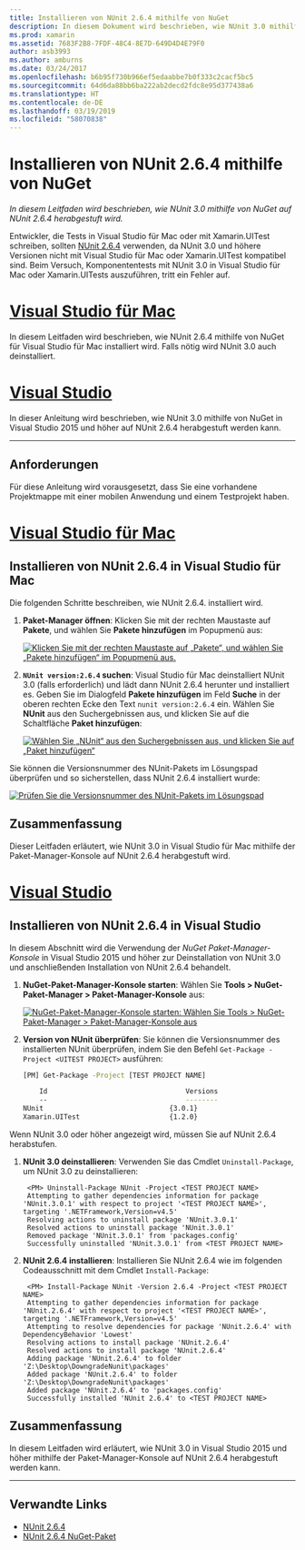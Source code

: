 ```yaml
---
title: Installieren von NUnit 2.6.4 mithilfe von NuGet
description: In diesem Dokument wird beschrieben, wie NUnit 3.0 mithilfe von NuGet auf NUnit 2.6.4 herabgestuft wird. Dies ist erforderlich, wenn Sie mit Xamarin.UITest arbeiten, da NUnit 3.x dort nicht unterstützt wird.
ms.prod: xamarin
ms.assetid: 7683F2B8-7FDF-48C4-8E7D-649D4D4E79F0
author: asb3993
ms.author: amburns
ms.date: 03/24/2017
ms.openlocfilehash: b6b95f730b966ef5edaabbe7b0f333c2cacf5bc5
ms.sourcegitcommit: 64d6da88bb6ba222ab2decd2fdc8e95d377438a6
ms.translationtype: HT
ms.contentlocale: de-DE
ms.lasthandoff: 03/19/2019
ms.locfileid: "58070838"
---
```

# <a name="installing-nunit-264-using-nuget"></a>Installieren von NUnit 2.6.4 mithilfe von NuGet

_In diesem Leitfaden wird beschrieben, wie NUnit 3.0 mithilfe von NuGet auf NUnit 2.6.4 herabgestuft wird._

Entwickler, die Tests in Visual Studio für Mac oder mit Xamarin.UITest schreiben, sollten [NUnit 2.6.4](http://nunit.org/index.php?p=docHome&r=2.6.4) verwenden, da NUnit 3.0 und höhere Versionen nicht mit Visual Studio für Mac oder Xamarin.UITest kompatibel sind. Beim Versuch, Komponententests mit NUnit 3.0 in Visual Studio für Mac oder Xamarin.UITests auszuführen, tritt ein Fehler auf.

# <a name="visual-studio-for-mactabmacos"></a>[Visual Studio für Mac](#tab/macos)

In diesem Leitfaden wird beschrieben, wie NUnit 2.6.4 mithilfe von NuGet für Visual Studio für Mac installiert wird. Falls nötig wird NUnit 3.0 auch deinstalliert.

# <a name="visual-studiotabwindows"></a>[Visual Studio](#tab/windows)

In dieser Anleitung wird beschrieben, wie NUnit 3.0 mithilfe von NuGet in Visual Studio 2015 und höher auf NUnit 2.6.4 herabgestuft werden kann.

-----

## <a name="requirements"></a>Anforderungen

Für diese Anleitung wird vorausgesetzt, dass Sie eine vorhandene Projektmappe mit einer mobilen Anwendung und einem Testprojekt haben.

# <a name="visual-studio-for-mactabmacos"></a>[Visual Studio für Mac](#tab/macos)

## <a name="installing-nunit-264-in-visual-studio-for-mac"></a>Installieren von NUnit 2.6.4 in Visual Studio für Mac

Die folgenden Schritte beschreiben, wie NUnit 2.6.4. installiert wird.


1. **Paket-Manager öffnen**: Klicken Sie mit der rechten Maustaste auf **Pakete**, und wählen Sie **Pakete hinzufügen** im Popupmenü aus:

    [![](installing-nunit-using-nuget-images/add-packages-xs.png "Klicken Sie mit der rechten Maustaste auf „Pakete“, und wählen Sie „Pakete hinzufügen“ im Popupmenü aus.")](installing-nunit-using-nuget-images/add-packages-xs.png#lightbox)
    
1. **`NUnit version:2.6.4` suchen**: Visual Studio für Mac deinstalliert NUnit 3.0 (falls erforderlich) und lädt dann NUnit 2.6.4 herunter und installiert es. Geben Sie im Dialogfeld **Pakete hinzufügen** im Feld **Suche** in der oberen rechten Ecke den Text `nunit version:2.6.4` ein. Wählen Sie **NUnit** aus den Suchergebnissen aus, und klicken Sie auf die Schaltfläche **Paket hinzufügen**:

    [![](installing-nunit-using-nuget-images/nunit-search-xs.png "Wählen Sie „NUnit“ aus den Suchergebnissen aus, und klicken Sie auf „Paket hinzufügen“")](installing-nunit-using-nuget-images/nunit-search-xs.png#lightbox)


Sie können die Versionsnummer des NUnit-Pakets im Lösungspad überprüfen und so sicherstellen, dass NUnit 2.6.4 installiert wurde:

[![](installing-nunit-using-nuget-images/nunit-2-6-4-installed.png "Prüfen Sie die Versionsnummer des NUnit-Pakets im Lösungspad")](installing-nunit-using-nuget-images/nunit-2-6-4-installed.png#lightbox)

## <a name="summary"></a>Zusammenfassung

Dieser Leitfaden erläutert, wie NUnit 3.0 in Visual Studio für Mac mithilfe der Paket-Manager-Konsole auf NUnit 2.6.4 herabgestuft wird.


# <a name="visual-studiotabwindows"></a>[Visual Studio](#tab/windows)

## <a name="installing-nunit-264-in-visual-studio"></a>Installieren von NUnit 2.6.4 in Visual Studio

In diesem Abschnitt wird die Verwendung der _NuGet Paket-Manager-Konsole_ in Visual Studio 2015 und höher zur Deinstallation von NUnit 3.0 und anschließenden Installation von NUnit 2.6.4 behandelt.


1. **NuGet-Paket-Manager-Konsole starten**: Wählen Sie **Tools > NuGet-Paket-Manager > Paket-Manager-Konsole** aus:

    [![](installing-nunit-using-nuget-images/package-manager-console.png "NuGet-Paket-Manager-Konsole starten: Wählen Sie Tools > NuGet-Paket-Manager > Paket-Manager-Konsole aus")](installing-nunit-using-nuget-images/package-manager-console.png#lightbox)
    
1. **Version von NUnit überprüfen**: Sie können die Versionsnummer des installierten NUnit überprüfen, indem Sie den Befehl `Get-Package -Project <UITEST PROJECT>` ausführen:

    ```bash
    [PM] Get-Package -Project [TEST PROJECT NAME]
    
        Id                                  Versions                                 ProjectName
        --                                  --------                                 -----------
    NUnit                               {3.0.1}                                  [TEST PROJECT NAME]
    Xamarin.UITest                      {1.2.0}                                  [TEST PROJECT NAME]
    ```

Wenn NUnit 3.0 oder höher angezeigt wird, müssen Sie auf NUnit 2.6.4 herabstufen.

1. **NUnit 3.0 deinstallieren**: Verwenden Sie das Cmdlet `Uninstall-Package`, um NUnit 3.0 zu deinstallieren:

        <PM> Uninstall-Package NUnit -Project <TEST PROJECT NAME>
        Attempting to gather dependencies information for package 'NUnit.3.0.1' with respect to project '<TEST PROJECT NAME>', targeting '.NETFramework,Version=v4.5'
        Resolving actions to uninstall package 'NUnit.3.0.1'
        Resolved actions to uninstall package 'NUnit.3.0.1'
        Removed package 'NUnit.3.0.1' from 'packages.config'
        Successfully uninstalled 'NUnit.3.0.1' from <TEST PROJECT NAME>

1. **NUnit 2.6.4 installieren**: Installieren Sie NUnit 2.6.4 wie im folgenden Codeausschnitt mit dem Cmdlet `Install-Package`:

        <PM> Install-Package NUnit -Version 2.6.4 -Project <TEST PROJECT NAME>
        Attempting to gather dependencies information for package 'NUnit.2.6.4' with respect to project '<TEST PROJECT NAME>', targeting '.NETFramework,Version=v4.5'
        Attempting to resolve dependencies for package 'NUnit.2.6.4' with DependencyBehavior 'Lowest'
        Resolving actions to install package 'NUnit.2.6.4'
        Resolved actions to install package 'NUnit.2.6.4'
        Adding package 'NUnit.2.6.4' to folder 'Z:\Desktop\DowngradeNunit\packages'
        Added package 'NUnit.2.6.4' to folder 'Z:\Desktop\DowngradeNunit\packages'
        Added package 'NUnit.2.6.4' to 'packages.config'
        Successfully installed 'NUnit 2.6.4' to <TEST PROJECT NAME>
    
## <a name="summary"></a>Zusammenfassung

In diesem Leitfaden wird erläutert, wie NUnit 3.0 in Visual Studio 2015 und höher mithilfe der Paket-Manager-Konsole auf NUnit 2.6.4 herabgestuft werden kann.

-----

## <a name="related-links"></a>Verwandte Links

- [NUnit 2.6.4](http://nunit.org/index.php?p=docHome&r=2.6.4)
- [NUnit 2.6.4 NuGet-Paket](https://www.nuget.org/packages/NUnit/2.6.4)
